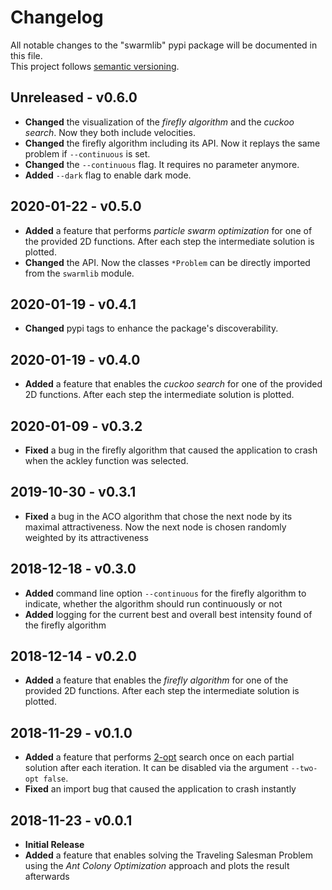 # Changelog
All notable changes to the "swarmlib" pypi package will be documented in this file.  
This project follows [semantic versioning](https://semver.org/).

## Unreleased - v0.6.0
* **Changed** the visualization of the _firefly algorithm_ and the _cuckoo search_. Now they both include velocities.
* **Changed** the firefly algorithm including its API. Now it replays the same problem if `--continuous` is set.
* **Changed** the `--continuous` flag. It requires no parameter anymore.
* **Added** `--dark` flag to enable dark mode.

## 2020-01-22 - v0.5.0
* **Added** a feature that performs _particle swarm optimization_ for one of the provided 2D functions. After each step the intermediate solution is plotted.
* **Changed** the API. Now the classes `*Problem` can be directly imported from the `swarmlib` module.

## 2020-01-19 - v0.4.1
* **Changed** pypi tags to enhance the package's discoverability.

## 2020-01-19 - v0.4.0
* **Added** a feature that enables the _cuckoo search_ for one of the provided 2D functions. After each step the intermediate solution is plotted.

## 2020-01-09 - v0.3.2
* **Fixed** a bug in the firefly algorithm that caused the application to crash when the ackley function was selected.

## 2019-10-30 - v0.3.1
* **Fixed** a bug in the ACO algorithm that chose the next node by its maximal attractiveness. Now the next node is chosen randomly weighted by its attractiveness

## 2018-12-18 - v0.3.0
* **Added** command line option `--continuous` for the firefly algorithm to indicate, whether the algorithm should run continuously or not
* **Added** logging for the current best and overall best intensity found of the firefly algorithm

## 2018-12-14 - v0.2.0
* **Added** a feature that enables the _firefly algorithm_ for one of the provided 2D functions. After each step the intermediate solution is plotted.

## 2018-11-29 - v0.1.0
* **Added** a feature that performs [2-opt](https://en.wikipedia.org/wiki/2-opt) search once on each partial solution after each iteration. It can be disabled via the argument `--two-opt false`.
* **Fixed** an import bug that caused the application to crash instantly

## 2018-11-23 - v0.0.1
* **Initial Release**
* **Added** a feature that enables solving the Traveling Salesman Problem using the _Ant Colony Optimization_ approach and plots the result afterwards
